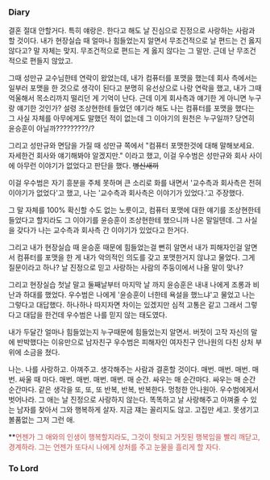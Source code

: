 ### Diary
결혼 절대 안할거다. 특히 얘랑은. 한다고 해도 날 진심으로 진정으로 사랑하는 사람과 할 것이다. 
내가 현장실습 때 얼마나 힘들었는지 알면서 무조건적으로 날 편드는 건 옳지 않다고? 
말 자체는 맞지. 무조건적으로 편드는 게 옳지 않다는 그 말만. 
근데 난 무조건적으로 편들지 않았고.

그때 성만규 교수님한테 연락이 왔었는데, 
내가 컴퓨터를 포맷을 했는데 회사 측에서는 일부러 포맷을 한 것으로 생각이 된다고 분명히 유선상으로 나랑 연락을 했고, 내가 그때 억울해서 목소리까지 떨리던 게 기억이 난다.
근데 이게 회사측과 얘기한 게 아니면 누구랑 얘기한 것인가?
설령 조상현한테 들었던 얘기라 해도 나는 컴퓨터를 포맷을 했다는 그 사실 자체를 아무에게도 말했던 적이 없는데 그 이야기의 원천은 누구일까?
당연히 윤승훈이 아닐까?????????/?

그리고 성만규와 면담을 가질 때 성만규 쪽에서 "컴퓨터 포맷한것에 대해 말해보세요. 자세한건 회사와 얘기해봐야 알겠지만." 이라고 했고, 이걸 우수범은 성만규와 회사 사이에 아무런 이야기가 없었다고 판단을 했다. ~~병신새끼~~

이걸 우수범은 자기 흥분을 주체 못하며 큰 소리로 화를 내면서 '교수측과 회사측은 전혀 이야기가 없었다'고 했고, 나는 '교수측과 회사측은 이야기가 있었다.'고 주장했다.

그 말 자체를 100% 확신할 수도 없는 노릇이고, 컴퓨터 포맷에 대한 얘기를 조상현한테 들었다고 할지라도 그 이야기를 윤승훈이 조상현한테 했으니까 나온 말일텐데. 그 사실을 갖다가 나는 교수측과 회사측 간 이야기가 있었다고 한거다.

그리고 내가 현장실습 때 윤승훈 때문에 힘들었는걸 뻔히 알면서 내가 피해자인걸 알면서 컴퓨터를 포맷을 한 게 내가 악의적인 의도를 갖고 포맷한거지 않냐고 물었다. 그게 질문이라고 하나? 날 진정으로 믿고 사랑하는 사람의 주둥이에서 나올 말이 맞나? 

그리고 현장실습 첫날 말고 둘째날부터 마지막 날 까지 윤승훈은 내내 나에게 조롱과 비난과 하대를 했었다. 우수범은 나에게 '윤승훈이 너한테 욕설을 했느냐'고 물었고 나는 그렇다고 대답했다. 하나하나 따지자면 차이는 있겠지만 심적 고통은 같고 그래서 그렇다고 대답을 한건데 우수범은 나를 믿지 않는 태도였다. 

내가 두달간 얼마나 힘들었는지 누구때문에 힘들었는지 알면서. 
버젓이 고작 자신의 말에 반박했다는 이유만으로 남자친구 우수범은 피해자인 여자친구 안나원의 다친 상처 부위에 소금을 쳤다.

나는. 나를 사랑하고. 아껴주고. 생각해주는 사람과 결혼할 것이다.
매번. 매번. 매번. 매번. 싸울 때 마다. 매번. 매번. 매번. 매번. 매 순간. 싸우는 매 순간마다. 
싸우는 매 순간 순간마다. 같은 생각을 또, 또, 또 반복, 반복, 반복한다.
멍청한 안나원아. 
우수범에게서 벗어나라.
그 애는 날 진정으로 사랑하지 않는다.
똑똑하고 날 사랑해주고 아껴줄 수 있는 남자를 찾아서 그와 행복하게 살자.
지금 쟤는 꼴리지도 않고. 고집만 세고. 못생기고 볼품없는 그저 그런 애.




**<font color="#c0504d">언젠가 그 애와의 인생이 행복할지라도, 그것이 헛되고 거짓된 행복임을 빨리 깨닫고, 경계하라. 그는 언젠가 또다시 나에게 상처를 주고 눈물을 흘리게 할 자다.</font>

### To Lord
